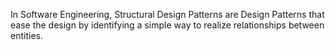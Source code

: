 In Software Engineering, Structural Design Patterns are Design Patterns
that ease the design by identifying a simple way to realize relationships between entities.
